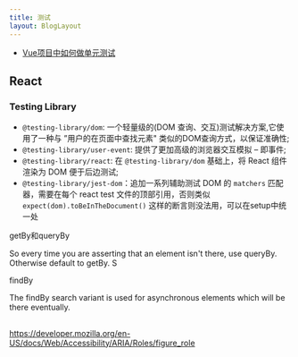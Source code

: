```yaml
---
title: 测试
layout: BlogLayout
---
```


- [Vue项目中如何做单元测试](https://juejin.cn/post/6953961160223752205)


## React

### Testing Library

- `@testing-library/dom`: 一个轻量级的(DOM 查询、交互)测试解决方案,它使用了一种与 ”用户的在页面中查找元素" 类似的DOM查询方式，以保证准确性;
- `@testing-library/user-event`: 提供了更加高级的浏览器交互模拟 – 即事件;
- `@testing-library/react`: 在 `@testing-library/dom` 基础上，将 React 组件渲染为 DOM 便于后边测试;
- `@testing-library/jest-dom`：追加一系列辅助测试 DOM 的 `matchers` 匹配器，需要在每个 react test 文件的顶部引用，否则类似 `expect(dom).toBeInTheDocument()` 这样的断言则没法用，可以在setup中统一处

getBy和queryBy

So every time you are asserting that an element isn't there, use queryBy. Otherwise default to getBy. S

findBy

The findBy search variant is used for asynchronous elements which will be there eventually.



## 

https://developer.mozilla.org/en-US/docs/Web/Accessibility/ARIA/Roles/figure_role